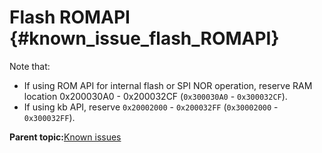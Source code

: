 # Flash ROMAPI {#known_issue_flash_ROMAPI}

Note that:

-   If using ROM API for internal flash or SPI NOR operation, reserve RAM location 0x200030A0 - 0x200032CF \(`0x300030A0` - `0x300032CF`\).
-   If using kb API, reserve `0x20002000` - `0x200032FF` \(`0x30002000` - `0x300032FF`\).

**Parent topic:**[Known issues](../topics/known_issues.md)

